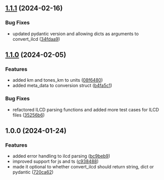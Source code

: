 ## [1.1.1](https://github.com/ocni-dtu/epdx/compare/v1.1.0...v1.1.1) (2024-02-16)


### Bug Fixes

* updated pydantic version and allowing dicts as arguments to convert_ilcd ([34fdaa9](https://github.com/ocni-dtu/epdx/commit/34fdaa94cfbc09626991bbfa8b7cc4296f39447d))

## [1.1.0](https://github.com/ocni-dtu/epdx/compare/v1.0.0...v1.1.0) (2024-02-05)


### Features

* added km and tones_km to units ([08f6480](https://github.com/ocni-dtu/epdx/commit/08f6480464a3583db6955d21d9e2b57279c9398c))
* added meta_data to conversion struct ([b4fa5c1](https://github.com/ocni-dtu/epdx/commit/b4fa5c1254691c1263b5048570675d300661bfd7))


### Bug Fixes

* refactored ILCD parsing functions and added more test cases for ILCD files ([35256b6](https://github.com/ocni-dtu/epdx/commit/35256b672c828283c262c5affdcc7f85f10575c1))

## 1.0.0 (2024-01-24)


### Features

* added error handling to ilcd parsing ([bc9beb9](https://github.com/ocni-dtu/epdx/commit/bc9beb9f478fa4f26292f741cfe4fe04e319360d))
* improved support for js and ts ([c938488](https://github.com/ocni-dtu/epdx/commit/c9384887d395adba7a53ca13ce6b14f6332f5130))
* made it optional to whether convert_ilcd should return string, dict or pydantic ([720ca62](https://github.com/ocni-dtu/epdx/commit/720ca6284597c5f79ef600a4abcc16fa311e9976))
